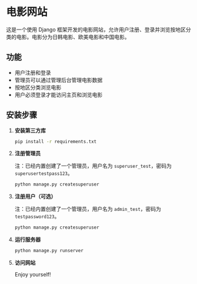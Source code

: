 # 电影网站

这是一个使用 Django 框架开发的电影网站，允许用户注册、登录并浏览按地区分类的电影。电影分为日韩电影、欧美电影和中国电影。

## 功能

- 用户注册和登录
- 管理员可以通过管理后台管理电影数据
- 按地区分类浏览电影
- 用户必须登录才能访问主页和浏览电影

## 安装步骤

1. **安装第三方库**

    ```bash
    pip install -r requirements.txt
    ```

2. **注册管理员**

    注：已经内置创建了一个管理员，用户名为 `superuser_test`，密码为 `superusertestpass123`。

    ```bash
    python manage.py createsuperuser
    ```

3. **注册用户（可选）**

    注：已经内置创建了一个管理员，用户名为 `admin_test`，密码为 `testpassword123`。

    ```bash
    python manage.py createsuperuser
    ```

4. **运行服务器**

    ```bash
    python manage.py runserver
    ```

5. **访问网站**

    Enjoy yourself!
